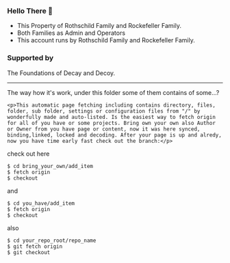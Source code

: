 ### Hello There 👋
- This Property of Rothschild Family and Rockefeller Family.
- Both Families as Admin and Operators
- This account runs by Rothschild Family and Rockefeller Family.
### Supported by
The Foundations of Decay and Decoy.
 
-------------------------------


The way how it's work, under this folder some of them contains of some...?

```code
<p>This automatic page fetching including contains directory, files, folder, sub folder, settings or configuration files from "/" by wonderfully made and auto-listed. Is the easiest way to fetch origin for all of you have or some projects. Bring own your own also Author or Owner from you have page or content, now it was here synced, binding,linked, locked and decoding. After your page is up and alredy, now you have time early fast check out the branch:</p>
```

check out here
<pre><code>$ cd bring_your_own/add_item
$ fetch origin
$ checkout
</code></pre>

and

<pre><code>$ cd you_have/add_item
$ fetch origin
$ checkout
</code></pre>

also 

<pre><code>$ cd your_repo_root/repo_name
$ git fetch origin
$ git checkout
</code></pre>


